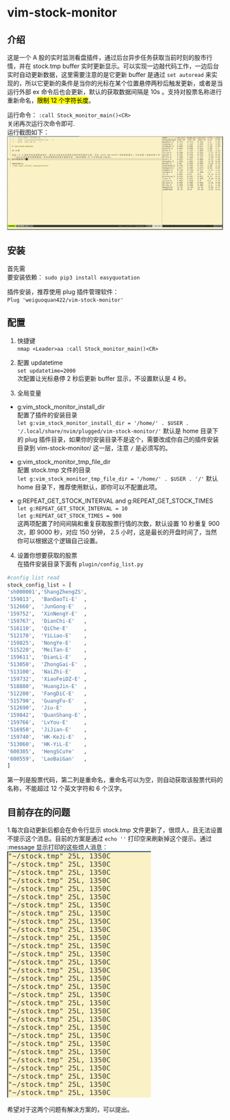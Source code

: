 <!-- FILE NAME: README.md  -->
<!-- USER: weiguoquan422@163.com  -->
<!-- DATE: 2022-06-03  -->

# vim-stock-monitor

## 介绍

这是一个 A 股的实时监测看盘插件，通过后台异步任务获取当前时刻的股市行情，并在 stock.tmp buffer 实时更新显示。可以实现一边敲代码工作，一边后台实时自动更新数据，这里需要注意的是它更新 buffer 是通过 `set autoread` 来实现的，所以它更新的条件是当你的光标在某个位置悬停两秒后触发更新，或者是当运行外部 ex 命令后也会更新，默认的获取数据间隔是 10s 。支持对股票名称进行重新命名，<mark>限制 12 个字符长度</mark>。<br>

运行命令： `:call Stock_monitor_main()<CR>`<br>
关闭再次运行次命令即可.<br>
运行截图如下：<br>
![pic](./stock_monitor.jpg)<br>

## 安装
首先需<br>要安装依赖：
`sudo pip3 install easyquotation`<br>

插件安装，推荐使用 plug 插件管理软件：<br>
`Plug 'weiguoquan422/vim-stock-monitor'`<br>

## 配置

1. 快捷键<br>
`nmap <Leader>aa :call Stock_monitor_main()<CR>`<br>

2. 配置 updatetime<br>
`set updatetime=2000`<br>
次配置让光标悬停 2 秒后更新 buffer 显示，不设置默认是 4 秒。<br>

3. 全局变量<br>
* g:vim_stock_monitor_install_dir<br>
配置了插件的安装目录<br>
`let g:vim_stock_monitor_install_dir = '/home/' . $USER . '/.local/share/nvim/plugged/vim-stock-monitor/'` 默认是 home 目录下的 plug 插件目录，如果你的安装目录不是这个，需要改成你自己的插件安装目录到 vim-stock-monitor/ 这一层，注意 `/` 是必须写的。<br>

* g:vim_stock_monitor_tmp_file_dir<br>
配置 stock.tmp 文件的目录<br>
`let g:vim_stock_monitor_tmp_file_dir = '/home/' . $USER . '/'` 默认 home 目录下，推荐使用默认，即你可以不配置此项。<br>

* g:REPEAT_GET_STOCK_INTERVAL and g:REPEAT_GET_STOCK_TIMES<br>
`let g:REPEAT_GET_STOCK_INTERVAL = 10`<br>
`let g:REPEAT_GET_STOCK_TIMES = 900`<br>
这两项配置了时间间隔和重复获取股票行情的次数，默认设置 10 秒重复 900 次，即 9000 秒，对应 150 分钟， 2.5 小时，这是最长的开盘时间了，当然你可以根据这个逻辑自己设置。<br>

4. 设置你想要获取的股票<br>
在插件安装目录下面有 `plugin/config_list.py` <br>

```python
#config list read
stock_config_list = [
'sh000001','ShangZhengZS',
'159813',  'BanDaoTi-E'  ,
'512660',  'JunGong-E'   ,
'159752',  'XinNengY-E'  ,
'159767',  'DianChi-E'   ,
'516110',  'QiChe-E'     ,
'512170',  'YiLiao-E'    ,
'159825',  'NongYe-E'    ,
'515220',  'MeiTan-E'    ,
'159611',  'DianLi-E'    ,
'513050',  'ZhongGai-E'  ,
'513100',  'NaiZhi-E'    ,
'159732',  'XiaoFeiDZ-E' ,
'518880',  'HuangJin-E'  ,
'512200',  'FangDiC-E'   ,
'515790',  'GuangFu-E'   ,
'512690',  'Jiu-E'       ,
'159842',  'QuanShang-E' ,
'159766',  'LvYou-E'     ,
'516950',  'JiJian-E'    ,
'159740',  'HK-KeJi-E'   ,
'513060',  'HK-YiL-E'    ,
'600305',  'HengSCuYe'   ,
'600559',  'LaoBaiGan'   ,
]
```

第一列是股票代码，第二列是重命名，重命名可以为空，则自动获取该股票代码的名称，不能超过 12 个英文字符和 6 个汉字。<br>

## 目前存在的问题

1.每次自动更新后都会在命令行显示 stock.tmp 文件更新了，很烦人，且无法设置不提示这个消息。目前的方案是通过 `echo ''` 打印空来刷新掉这个提示。通过 :message 显示打印的这些烦人消息：<br>
![pic1](./problem1.jpg)

希望对于这两个问题有解决方案的，可以提出。<br>
